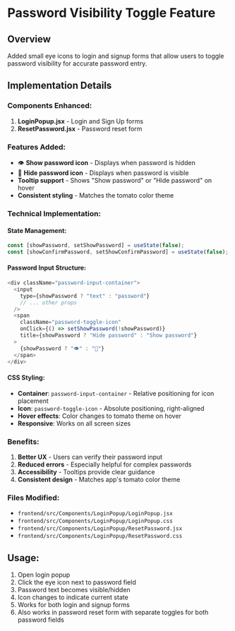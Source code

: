 # Password Visibility Toggle Feature

## Overview
Added small eye icons to login and signup forms that allow users to toggle password visibility for accurate password entry.

## Implementation Details

### Components Enhanced:
1. **LoginPopup.jsx** - Login and Sign Up forms
2. **ResetPassword.jsx** - Password reset form

### Features Added:
- 👁️ **Show password icon** - Displays when password is hidden
- 🙈 **Hide password icon** - Displays when password is visible
- **Tooltip support** - Shows "Show password" or "Hide password" on hover
- **Consistent styling** - Matches the tomato color theme

### Technical Implementation:

#### State Management:
```javascript
const [showPassword, setShowPassword] = useState(false);
const [showConfirmPassword, setShowConfirmPassword] = useState(false); // For reset form
```

#### Password Input Structure:
```javascript
<div className="password-input-container">
  <input
    type={showPassword ? "text" : "password"}
    // ... other props
  />
  <span 
    className="password-toggle-icon"
    onClick={() => setShowPassword(!showPassword)}
    title={showPassword ? "Hide password" : "Show password"}
  >
    {showPassword ? "👁️" : "🙈"}
  </span>
</div>
```

#### CSS Styling:
- **Container**: `password-input-container` - Relative positioning for icon placement
- **Icon**: `password-toggle-icon` - Absolute positioning, right-aligned
- **Hover effects**: Color changes to tomato theme on hover
- **Responsive**: Works on all screen sizes

### Benefits:
1. **Better UX** - Users can verify their password input
2. **Reduced errors** - Especially helpful for complex passwords
3. **Accessibility** - Tooltips provide clear guidance
4. **Consistent design** - Matches app's tomato color theme

### Files Modified:
- `frontend/src/Components/LoginPopup/LoginPopup.jsx`
- `frontend/src/Components/LoginPopup/LoginPopup.css`
- `frontend/src/Components/LoginPopup/ResetPassword.jsx`
- `frontend/src/Components/LoginPopup/ResetPassword.css`

## Usage:
1. Open login popup
2. Click the eye icon next to password field
3. Password text becomes visible/hidden
4. Icon changes to indicate current state
5. Works for both login and signup forms
6. Also works in password reset form with separate toggles for both password fields
